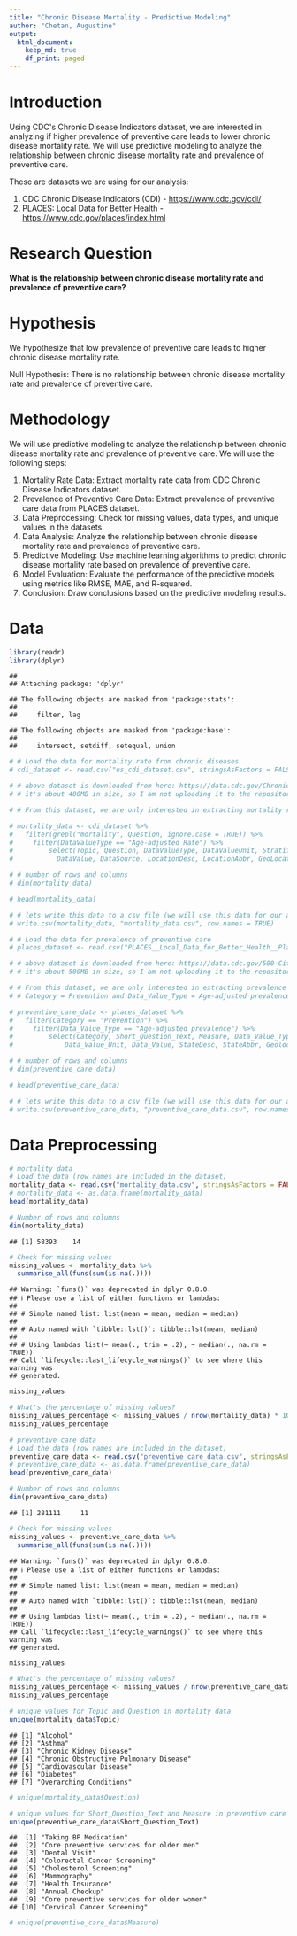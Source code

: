 ```yaml
---
title: "Chronic Disease Mortality - Predictive Modeling"
author: "Chetan, Augustine"
output: 
  html_document:
    keep_md: true
    df_print: paged
---
```

    
    

# Introduction
Using CDC's Chronic Disease Indicators dataset, we are interested in analyzing if higher prevalence of preventive care leads to lower chronic disease mortality rate. 
We will use predictive modeling to analyze the relationship between chronic disease mortality rate and prevalence of preventive care.

These are datasets we are using for our analysis:
1. CDC Chronic Disease Indicators (CDI) - https://www.cdc.gov/cdi/
2. PLACES: Local Data for Better Health - https://www.cdc.gov/places/index.html

# Research Question
**What is the relationship between chronic disease mortality rate and prevalence of preventive care?**

# Hypothesis
We hypothesize that low prevalence of preventive care leads to higher chronic disease mortality rate.

Null Hypothesis: There is no relationship between chronic disease mortality rate and prevalence of preventive care.

# Methodology
We will use predictive modeling to analyze the relationship between chronic disease mortality rate and prevalence of preventive care. We will use the following steps:
1. Mortality Rate Data: Extract mortality rate data from CDC Chronic Disease Indicators dataset.
2. Prevalence of Preventive Care Data: Extract prevalence of preventive care data from PLACES dataset.
3. Data Preprocessing: Check for missing values, data types, and unique values in the datasets.
4. Data Analysis: Analyze the relationship between chronic disease mortality rate and prevalence of preventive care.
5. Predictive Modeling: Use machine learning algorithms to predict chronic disease mortality rate based on prevalence of preventive care.
6. Model Evaluation: Evaluate the performance of the predictive models using metrics like RMSE, MAE, and R-squared.
7. Conclusion: Draw conclusions based on the predictive modeling results.

# Data

```r
library(readr)
library(dplyr)
```

```
## 
## Attaching package: 'dplyr'
```

```
## The following objects are masked from 'package:stats':
## 
##     filter, lag
```

```
## The following objects are masked from 'package:base':
## 
##     intersect, setdiff, setequal, union
```

```r
# # Load the data for mortality rate from chronic diseases
# cdi_dataset <- read.csv("us_cdi_dataset.csv", stringsAsFactors = FALSE)

# # above dataset is downloaded from here: https://data.cdc.gov/Chronic-Disease-Indicators/U-S-Chronic-Disease-Indicators/hksd-2xuw/about_data
# # it's about 400MB in size, so I am not uploading it to the repository

# # From this dataset, we are only interested in extracting mortality rate for chronic diseases

# mortality_data <- cdi_dataset %>% 
#   filter(grepl("mortality", Question, ignore.case = TRUE)) %>%
#     filter(DataValueType == "Age-adjusted Rate") %>%
#         select(Topic, Question, DataValueType, DataValueUnit, StratificationCategory1, Stratification1, 
#           DataValue, DataSource, LocationDesc, LocationAbbr, GeoLocation, LocationID, YearStart, YearEnd)

# # number of rows and columns
# dim(mortality_data)

# head(mortality_data)

# # lets write this data to a csv file (we will use this data for our analysis)
# write.csv(mortality_data, "mortality_data.csv", row.names = TRUE)

# # Load the data for prevalence of preventive care
# places_dataset <- read.csv("PLACES__Local_Data_for_Better_Health__Place_Data_2023_release_20240314.csv", stringsAsFactors = FALSE)

# # above dataset is downloaded from here: https://data.cdc.gov/500-Cities-Places/PLACES-Local-Data-for-Better-Health-Place-Data-202/eav7-hnsx/about_data
# # it's about 500MB in size, so I am not uploading it to the repository

# # From this dataset, we are only interested in extracting prevalence of preventive care
# # Category = Prevention and Data_Value_Type = Age-adjusted prevalence

# preventive_care_data <- places_dataset %>% 
#   filter(Category == "Prevention") %>%
#     filter(Data_Value_Type == "Age-adjusted prevalence") %>%
#         select(Category, Short_Question_Text, Measure, Data_Value_Type, 
#             Data_Value_Unit, Data_Value, StateDesc, StateAbbr, Geolocation, LocationID, Year)

# # number of rows and columns
# dim(preventive_care_data)

# head(preventive_care_data)

# # lets write this data to a csv file (we will use this data for our analysis)
# write.csv(preventive_care_data, "preventive_care_data.csv", row.names = TRUE)
```

# Data Preprocessing

```r
# mortality data
# Load the data (row names are included in the dataset)
mortality_data <- read.csv("mortality_data.csv", stringsAsFactors = FALSE, row.names = 1)
# mortality_data <- as.data.frame(mortality_data)
head(mortality_data)
```

<div data-pagedtable="false">
  <script data-pagedtable-source type="application/json">
{"columns":[{"label":[""],"name":["_rn_"],"type":[""],"align":["left"]},{"label":["Topic"],"name":[1],"type":["chr"],"align":["left"]},{"label":["Question"],"name":[2],"type":["chr"],"align":["left"]},{"label":["DataValueType"],"name":[3],"type":["chr"],"align":["left"]},{"label":["DataValueUnit"],"name":[4],"type":["chr"],"align":["left"]},{"label":["StratificationCategory1"],"name":[5],"type":["chr"],"align":["left"]},{"label":["Stratification1"],"name":[6],"type":["chr"],"align":["left"]},{"label":["DataValue"],"name":[7],"type":["dbl"],"align":["right"]},{"label":["DataSource"],"name":[8],"type":["chr"],"align":["left"]},{"label":["LocationDesc"],"name":[9],"type":["chr"],"align":["left"]},{"label":["LocationAbbr"],"name":[10],"type":["chr"],"align":["left"]},{"label":["GeoLocation"],"name":[11],"type":["chr"],"align":["left"]},{"label":["LocationID"],"name":[12],"type":["int"],"align":["right"]},{"label":["YearStart"],"name":[13],"type":["int"],"align":["right"]},{"label":["YearEnd"],"name":[14],"type":["int"],"align":["right"]}],"data":[{"1":"Alcohol","2":"Chronic liver disease mortality","3":"Age-adjusted Rate","4":"cases per 100,000","5":"Race/Ethnicity","6":"Asian or Pacific Islander","7":"NA","8":"NVSS","9":"New Mexico","10":"NM","11":"POINT (-106.24058098499967 34.52088095200048)","12":"35","13":"2012","14":"2012","_rn_":"1"},{"1":"Alcohol","2":"Chronic liver disease mortality","3":"Age-adjusted Rate","4":"cases per 100,000","5":"Race/Ethnicity","6":"Hispanic","7":"6.9","8":"NVSS","9":"Massachusetts","10":"MA","11":"POINT (-72.08269067499964 42.27687047000046)","12":"25","13":"2013","14":"2013","_rn_":"2"},{"1":"Alcohol","2":"Chronic liver disease mortality","3":"Age-adjusted Rate","4":"cases per 100,000","5":"Race/Ethnicity","6":"White, non-Hispanic","7":"7.9","8":"NVSS","9":"Connecticut","10":"CT","11":"POINT (-72.64984095199964 41.56266102000046)","12":"9","13":"2012","14":"2012","_rn_":"3"},{"1":"Alcohol","2":"Chronic liver disease mortality","3":"Age-adjusted Rate","4":"cases per 100,000","5":"Gender","6":"Male","7":"12.9","8":"NVSS","9":"Ohio","10":"OH","11":"POINT (-82.40426005599966 40.06021014100048)","12":"39","13":"2010","14":"2010","_rn_":"4"},{"1":"Alcohol","2":"Chronic liver disease mortality","3":"Age-adjusted Rate","4":"cases per 100,000","5":"Race/Ethnicity","6":"American Indian or Alaska Native","7":"43.3","8":"NVSS","9":"Minnesota","10":"MN","11":"POINT (-94.79420050299967 46.35564873600049)","12":"27","13":"2013","14":"2013","_rn_":"5"},{"1":"Alcohol","2":"Chronic liver disease mortality","3":"Age-adjusted Rate","4":"cases per 100,000","5":"Race/Ethnicity","6":"Black, non-Hispanic","7":"7.6","8":"NVSS","9":"North Carolina","10":"NC","11":"POINT (-79.15925046299964 35.466220975000454)","12":"37","13":"2013","14":"2013","_rn_":"6"}],"options":{"columns":{"min":{},"max":[10]},"rows":{"min":[10],"max":[10]},"pages":{}}}
  </script>
</div>

```r
# Number of rows and columns
dim(mortality_data)
```

```
## [1] 58393    14
```

```r
# Check for missing values
missing_values <- mortality_data %>% 
  summarise_all(funs(sum(is.na(.))))
```

```
## Warning: `funs()` was deprecated in dplyr 0.8.0.
## ℹ Please use a list of either functions or lambdas:
## 
## # Simple named list: list(mean = mean, median = median)
## 
## # Auto named with `tibble::lst()`: tibble::lst(mean, median)
## 
## # Using lambdas list(~ mean(., trim = .2), ~ median(., na.rm = TRUE))
## Call `lifecycle::last_lifecycle_warnings()` to see where this warning was
## generated.
```

```r
missing_values
```

<div data-pagedtable="false">
  <script data-pagedtable-source type="application/json">
{"columns":[{"label":["Topic"],"name":[1],"type":["int"],"align":["right"]},{"label":["Question"],"name":[2],"type":["int"],"align":["right"]},{"label":["DataValueType"],"name":[3],"type":["int"],"align":["right"]},{"label":["DataValueUnit"],"name":[4],"type":["int"],"align":["right"]},{"label":["StratificationCategory1"],"name":[5],"type":["int"],"align":["right"]},{"label":["Stratification1"],"name":[6],"type":["int"],"align":["right"]},{"label":["DataValue"],"name":[7],"type":["int"],"align":["right"]},{"label":["DataSource"],"name":[8],"type":["int"],"align":["right"]},{"label":["LocationDesc"],"name":[9],"type":["int"],"align":["right"]},{"label":["LocationAbbr"],"name":[10],"type":["int"],"align":["right"]},{"label":["GeoLocation"],"name":[11],"type":["int"],"align":["right"]},{"label":["LocationID"],"name":[12],"type":["int"],"align":["right"]},{"label":["YearStart"],"name":[13],"type":["int"],"align":["right"]},{"label":["YearEnd"],"name":[14],"type":["int"],"align":["right"]}],"data":[{"1":"0","2":"0","3":"0","4":"0","5":"0","6":"0","7":"14977","8":"0","9":"0","10":"0","11":"0","12":"0","13":"0","14":"0"}],"options":{"columns":{"min":{},"max":[10]},"rows":{"min":[10],"max":[10]},"pages":{}}}
  </script>
</div>

```r
# What's the percentage of missing values?
missing_values_percentage <- missing_values / nrow(mortality_data) * 100
missing_values_percentage
```

<div data-pagedtable="false">
  <script data-pagedtable-source type="application/json">
{"columns":[{"label":["Topic"],"name":[1],"type":["dbl"],"align":["right"]},{"label":["Question"],"name":[2],"type":["dbl"],"align":["right"]},{"label":["DataValueType"],"name":[3],"type":["dbl"],"align":["right"]},{"label":["DataValueUnit"],"name":[4],"type":["dbl"],"align":["right"]},{"label":["StratificationCategory1"],"name":[5],"type":["dbl"],"align":["right"]},{"label":["Stratification1"],"name":[6],"type":["dbl"],"align":["right"]},{"label":["DataValue"],"name":[7],"type":["dbl"],"align":["right"]},{"label":["DataSource"],"name":[8],"type":["dbl"],"align":["right"]},{"label":["LocationDesc"],"name":[9],"type":["dbl"],"align":["right"]},{"label":["LocationAbbr"],"name":[10],"type":["dbl"],"align":["right"]},{"label":["GeoLocation"],"name":[11],"type":["dbl"],"align":["right"]},{"label":["LocationID"],"name":[12],"type":["dbl"],"align":["right"]},{"label":["YearStart"],"name":[13],"type":["dbl"],"align":["right"]},{"label":["YearEnd"],"name":[14],"type":["dbl"],"align":["right"]}],"data":[{"1":"0","2":"0","3":"0","4":"0","5":"0","6":"0","7":"25.64862","8":"0","9":"0","10":"0","11":"0","12":"0","13":"0","14":"0"}],"options":{"columns":{"min":{},"max":[10]},"rows":{"min":[10],"max":[10]},"pages":{}}}
  </script>
</div>

```r
# preventive care data
# Load the data (row names are included in the dataset)
preventive_care_data <- read.csv("preventive_care_data.csv", stringsAsFactors = FALSE, row.names = 1)
# preventive_care_data <- as.data.frame(preventive_care_data)
head(preventive_care_data)
```

<div data-pagedtable="false">
  <script data-pagedtable-source type="application/json">
{"columns":[{"label":[""],"name":["_rn_"],"type":[""],"align":["left"]},{"label":["Category"],"name":[1],"type":["chr"],"align":["left"]},{"label":["Short_Question_Text"],"name":[2],"type":["chr"],"align":["left"]},{"label":["Measure"],"name":[3],"type":["chr"],"align":["left"]},{"label":["Data_Value_Type"],"name":[4],"type":["chr"],"align":["left"]},{"label":["Data_Value_Unit"],"name":[5],"type":["chr"],"align":["left"]},{"label":["Data_Value"],"name":[6],"type":["dbl"],"align":["right"]},{"label":["StateDesc"],"name":[7],"type":["chr"],"align":["left"]},{"label":["StateAbbr"],"name":[8],"type":["chr"],"align":["left"]},{"label":["Geolocation"],"name":[9],"type":["chr"],"align":["left"]},{"label":["LocationID"],"name":[10],"type":["int"],"align":["right"]},{"label":["Year"],"name":[11],"type":["int"],"align":["right"]}],"data":[{"1":"Prevention","2":"Taking BP Medication","3":"Taking medicine for high blood pressure control among adults aged >=18 years with high blood pressure","4":"Age-adjusted prevalence","5":"%","6":"55.1","7":"Minnesota","8":"MN","9":"POINT (-93.58381487 45.03287486)","10":"2741480","11":"2021","_rn_":"1"},{"1":"Prevention","2":"Core preventive services for older men","3":"Older adult men aged >=65 years who are up to date on a core set of clinical preventive services: Flu shot past year, PPV shot ever, Colorectal cancer screening","4":"Age-adjusted prevalence","5":"%","6":"42.8","7":"Alabama","8":"AL","9":"POINT (-86.6380255 31.83464701)","10":"131912","11":"2020","_rn_":"2"},{"1":"Prevention","2":"Dental Visit","3":"Visits to dentist or dental clinic among adults aged >=18 years","4":"Age-adjusted prevalence","5":"%","6":"50.7","7":"Alabama","8":"AL","9":"POINT (-87.52418026 33.8962507)","10":"112016","11":"2020","_rn_":"3"},{"1":"Prevention","2":"Core preventive services for older men","3":"Older adult men aged >=65 years who are up to date on a core set of clinical preventive services: Flu shot past year, PPV shot ever, Colorectal cancer screening","4":"Age-adjusted prevalence","5":"%","6":"37.4","7":"Alabama","8":"AL","9":"POINT (-86.74676304 31.63913459)","10":"129560","11":"2020","_rn_":"4"},{"1":"Prevention","2":"Dental Visit","3":"Visits to dentist or dental clinic among adults aged >=18 years","4":"Age-adjusted prevalence","5":"%","6":"49.2","7":"Alabama","8":"AL","9":"POINT (-88.01697154 31.15395341)","10":"111488","11":"2020","_rn_":"5"},{"1":"Prevention","2":"Core preventive services for older men","3":"Older adult men aged >=65 years who are up to date on a core set of clinical preventive services: Flu shot past year, PPV shot ever, Colorectal cancer screening","4":"Age-adjusted prevalence","5":"%","6":"42.8","7":"Alabama","8":"AL","9":"POINT (-85.3061065 32.79106472)","10":"119216","11":"2020","_rn_":"6"}],"options":{"columns":{"min":{},"max":[10]},"rows":{"min":[10],"max":[10]},"pages":{}}}
  </script>
</div>

```r
# Number of rows and columns
dim(preventive_care_data)
```

```
## [1] 281111     11
```

```r
# Check for missing values
missing_values <- preventive_care_data %>% 
  summarise_all(funs(sum(is.na(.))))
```

```
## Warning: `funs()` was deprecated in dplyr 0.8.0.
## ℹ Please use a list of either functions or lambdas:
## 
## # Simple named list: list(mean = mean, median = median)
## 
## # Auto named with `tibble::lst()`: tibble::lst(mean, median)
## 
## # Using lambdas list(~ mean(., trim = .2), ~ median(., na.rm = TRUE))
## Call `lifecycle::last_lifecycle_warnings()` to see where this warning was
## generated.
```

```r
missing_values
```

<div data-pagedtable="false">
  <script data-pagedtable-source type="application/json">
{"columns":[{"label":["Category"],"name":[1],"type":["int"],"align":["right"]},{"label":["Short_Question_Text"],"name":[2],"type":["int"],"align":["right"]},{"label":["Measure"],"name":[3],"type":["int"],"align":["right"]},{"label":["Data_Value_Type"],"name":[4],"type":["int"],"align":["right"]},{"label":["Data_Value_Unit"],"name":[5],"type":["int"],"align":["right"]},{"label":["Data_Value"],"name":[6],"type":["int"],"align":["right"]},{"label":["StateDesc"],"name":[7],"type":["int"],"align":["right"]},{"label":["StateAbbr"],"name":[8],"type":["int"],"align":["right"]},{"label":["Geolocation"],"name":[9],"type":["int"],"align":["right"]},{"label":["LocationID"],"name":[10],"type":["int"],"align":["right"]},{"label":["Year"],"name":[11],"type":["int"],"align":["right"]}],"data":[{"1":"0","2":"0","3":"0","4":"0","5":"0","6":"10403","7":"0","8":"0","9":"0","10":"0","11":"0"}],"options":{"columns":{"min":{},"max":[10]},"rows":{"min":[10],"max":[10]},"pages":{}}}
  </script>
</div>

```r
# What's the percentage of missing values?
missing_values_percentage <- missing_values / nrow(preventive_care_data) * 100
missing_values_percentage
```

<div data-pagedtable="false">
  <script data-pagedtable-source type="application/json">
{"columns":[{"label":["Category"],"name":[1],"type":["dbl"],"align":["right"]},{"label":["Short_Question_Text"],"name":[2],"type":["dbl"],"align":["right"]},{"label":["Measure"],"name":[3],"type":["dbl"],"align":["right"]},{"label":["Data_Value_Type"],"name":[4],"type":["dbl"],"align":["right"]},{"label":["Data_Value_Unit"],"name":[5],"type":["dbl"],"align":["right"]},{"label":["Data_Value"],"name":[6],"type":["dbl"],"align":["right"]},{"label":["StateDesc"],"name":[7],"type":["dbl"],"align":["right"]},{"label":["StateAbbr"],"name":[8],"type":["dbl"],"align":["right"]},{"label":["Geolocation"],"name":[9],"type":["dbl"],"align":["right"]},{"label":["LocationID"],"name":[10],"type":["dbl"],"align":["right"]},{"label":["Year"],"name":[11],"type":["dbl"],"align":["right"]}],"data":[{"1":"0","2":"0","3":"0","4":"0","5":"0","6":"3.700673","7":"0","8":"0","9":"0","10":"0","11":"0"}],"options":{"columns":{"min":{},"max":[10]},"rows":{"min":[10],"max":[10]},"pages":{}}}
  </script>
</div>

```r
# unique values for Topic and Question in mortality data
unique(mortality_data$Topic)
```

```
## [1] "Alcohol"                              
## [2] "Asthma"                               
## [3] "Chronic Kidney Disease"               
## [4] "Chronic Obstructive Pulmonary Disease"
## [5] "Cardiovascular Disease"               
## [6] "Diabetes"                             
## [7] "Overarching Conditions"
```

```r
# unique(mortality_data$Question)

# unique values for Short_Question_Text and Measure in preventive care data
unique(preventive_care_data$Short_Question_Text)
```

```
##  [1] "Taking BP Medication"                    
##  [2] "Core preventive services for older men"  
##  [3] "Dental Visit"                            
##  [4] "Colorectal Cancer Screening"             
##  [5] "Cholesterol Screening"                   
##  [6] "Mammography"                             
##  [7] "Health Insurance"                        
##  [8] "Annual Checkup"                          
##  [9] "Core preventive services for older women"
## [10] "Cervical Cancer Screening"
```

```r
# unique(preventive_care_data$Measure)
```
